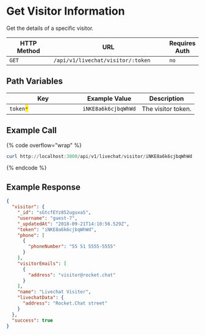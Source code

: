 # Get Visitor Information

Get the details of a specific visitor.

<table><thead><tr><th width="163">HTTP Method</th><th width="341">URL</th><th>Requires Auth</th></tr></thead><tbody><tr><td><code>GET</code></td><td><code>/api/v1/livechat/visitor/:token</code></td><td><code>no</code></td></tr></tbody></table>

## Path Variables

<table><thead><tr><th width="176">Key</th><th>Example Value</th><th>Description</th></tr></thead><tbody><tr><td><code>token</code><mark style="color:red;"><code>*</code></mark></td><td><code>iNKE8a6k6cjbqWhWd</code></td><td>The visitor token.</td></tr></tbody></table>

## Example Call

{% code overflow="wrap" %}
```powershell
curl http://localhost:3000/api/v1/livechat/visitor/iNKE8a6k6cjbqWhWd
```
{% endcode %}

## Example Response

```json
{
  "visitor": {
    "_id": "sGtcfEYz852uguxaS",
    "username": "guest-7",
    "_updatedAt": "2018-09-21T14:10:56.529Z",
    "token": "iNKE8a6k6cjbqWhWd",
    "phone": [
      {
        "phoneNumber": "55 51 5555-5555"
      }
    ],
    "visitorEmails": [
      {
        "address": "visitor@rocket.chat"
      }
    ],
    "name": "Livechat Visitor",
    "livechatData": {
      "address": "Rocket.Chat street"
    }
  },
  "success": true
}
```
